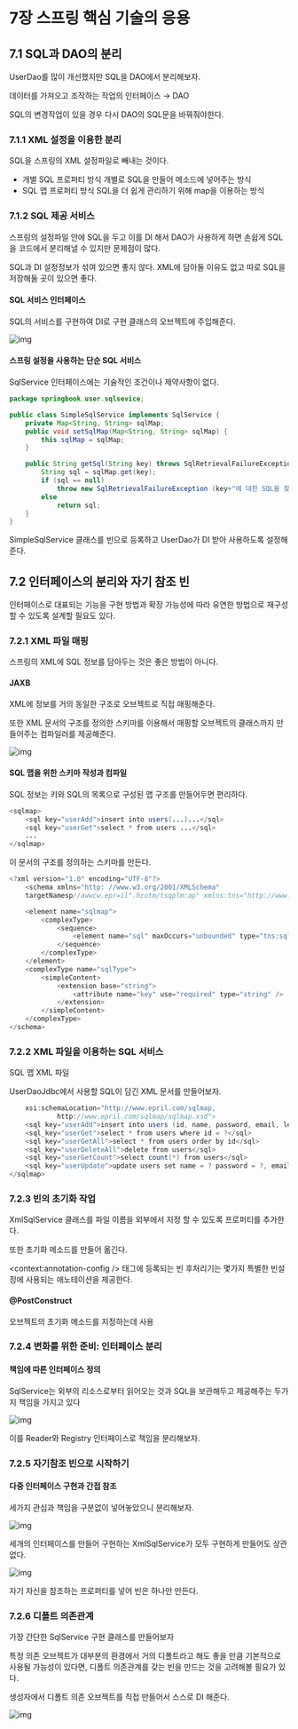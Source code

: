 # 7장 스프링 핵심 기술의 응용

## 7.1 SQL과 DAO의 분리

UserDao를 많이 개선했지만 SQL을 DAO에서 분리해보자.

데이터를 가져오고 조작하는 작업의 인터페이스 → DAO

SQL의 변경작업이 있을  경우 다시 DAO의 SQL문을 바꿔줘야한다.

### 7.1.1 XML 설정을 이용한 분리

SQL을 스프링의 XML 설정파일로 빼내는 것이다.

- 개별 SQL 프로퍼티 방식
    개별로 SQL을 만들어 메소드에 넣어주는 방식
- SQL 맵 프로퍼티 방식
    SQL을 더 쉽게 관리하기 위해 map을 이용하는 방식

### 7.1.2 SQL 제공 서비스

스프링의 설정파일 안에 SQL을 두고 이를 DI 해서 DAO가 사용하게 하면 손쉽게 SQL을 코드에서 분리해낼 수 있지만 문제점이 많다.

SQL과 DI 설정정보가 섞여 있으면 좋지 않다. XML에 담아둘 이유도 없고 따로 SQL을 저장해둘 곳이 있으면 좋다.

#### SQL 서비스 인터페이스

SQL의 서비스를 구현하여 DI로 구현 클래스의 오브젝트에 주입해준다.

![img](imgs/7-1.png)

#### 스프링 설정을 사용하는 단순 SQL 서비스

SqlService 인터페이스에는 기술적인 조건이나 제약사항이 없다.

```java
package springbook.user.sqlsevice;

public class SimpleSqlService implements SqlService {
    private Map<String, String> sqlMap;
    public void setSqlMap(Map<String, String> sqlMap) {
        this.sqlMap = sqlMap;
    }

    public String getSql(String key) throws SqlRetrievalFailureException {
        String sql = sqlMap.get(key);
        if (sql == null)
            throw new SqlRetrievalFailureException (key+"에 대한 SQL을 찾을 수 없습니다");
        else
            return sql;
    }
}
```

SimpleSqlService 클래스를 빈으로 등록하고 UserDao가 DI 받아 사용하도록 설정해준다.

## 7.2 인터페이스의 분리와 자기 참조 빈

인터페이스로 대표되는 기능을 구현 방법과 확장 가능성에 따라 유연한 방법으로 재구성할 수 있도록 설계할 필요도 있다.

### 7.2.1 XML 파일 매핑

스프링의 XML에 SQL 정보를 담아두는 것은 좋은 방법이 아니다.

#### JAXB

XML에 정보를 거의 동일한 구조로 오브젝트로 직접 매핑해준다.

또한 XML 문서의 구조를 정의한 스키마를 이용해서 매핑할 오브젝트의 클래스까지 만들어주는 컴파일러를 제공해준다.

![img](imgs/7-2.png)

#### SQL 맵을 위한 스키마 작성과 컴파일

SQL 정보는 키와 SQL의 목록으로 구성된 맵 구조를 만들어두면 편리하다.

```java
<sqlmap>
    <sql key="userAdd">insert into users(...)...</sql>
    <sql key="userGet">select * from users ...</sql>
    ...
</sqlmap>
```

이 문서의 구조를 정의하는 스키마를 만든다.

```java
<?xml version="1.0" encoding="UTF-8"?>
    <schema xmlns="http: //www.w3.org/2001/XMLSchema"
    targetNamesp//awwcw.epr=il".hcotm/tsqplm:ap" xmlns:tns="http://www.epril.com/sqlmap" elementFormDefault="qualified">

    <element name="sqlmap"> 
        <complexType>
            <sequence>
                <element name="sql" maxOccurs="unbounded" type="tns:sqlType" />
            </sequence> 
        </complexType>
    </element>
    <complexType name="sqlType">
        <simpleContent>
            <extension base="string">
                <attribute name="key" use="required" type="string" />
            </extension>
        </simpleContent>
    </complexType>
</schema>
```

### 7.2.2 XML 파일을 이용하는 SQL 서비스

SQL 맵 XML 파일

UserDaoJdbc에서 사용할 SQL이 담긴 XML 문서를 만들어보자.

```java
    xsi:schemaLocation="http://www.epril.com/sqlmap,
            http://www.epril.com/sqlmap/sqlmap.xsd">
    <sql key="userAdd">insert into users (id, name, password, email, level, login, recommend) values (?,?,?,?,?,?,?)</sql>
    <sql_key="userGet">select * from users where id = ?</sql>
    <sql key="userGetAll">select * from users order by id</sql>
    <sql_key="userDeleteAll">delete from users</sql>
    <sql key="userGetCount">select count(*) from users</sql>
    <sql key="userUpdate">update users set name = ? password = ?, email = ?, level=?, login = ?, recommend = ? where id = ?</sql>
</sqlmap>
```

### 7.2.3 빈의 초기화 작업

XmlSqlService 클래스를 파일 이름을 외부에서 지정 할 수 있도록 프로퍼티를 추가한다.

또한 초기화 메소드를 만들어 옮긴다.

<context:annotation-config /> 태그에 등록되는 빈 후처리기는 몇가지 특별한 빈설정에 사용되는 애노테이션을 제공한다.

#### @PostConstruct

오브젝트의 초기화 메소드를 지정하는데 사용

### 7.2.4 변화를 위한 준비: 인터페이스 분리

#### 책임에 따른 인터페이스 정의

SqlService는 외부의 리소스로부터 읽어오는 것과 SQL을 보관해두고 제공해주는 두가지 책임을 가지고 있다

![img](imgs/7-3.png)

이를 Reader와 Registry 인터페이스로 책임을 분리해보자.

### 7.2.5 자기참조 빈으로 시작하기

#### 다중 인터페이스 구현과 간접 참조

세가지 관심과 책임을 구분없이 넣어놓았으니 분리해보자.

![img](imgs/7-4.png)

세개의 인터페이스를 만들어 구현하는 XmlSqlService가 모두 구현하게 만들어도 상관없다.

![img](imgs/7-5.png)

자기 자신을 참조하는 프로퍼티를 넣어 빈은 하나만 만든다.

### 7.2.6 디폴트 의존관계

가장 간단한 SqlService 구현 클래스를 만들어보자

특정 의존 오브젝트가 대부분의 환경에서 거의 디폴트라고 해도 좋을 만큼 기본적으로 사용될 가능성이 있다면, 디폴트 의존관계를 갖는 빈을 만드는 것을 고려해볼 필요가 있다.

생성자에서 디폴트 의존 오브젝트를 직접 만들어서 스스로 DI 해준다.

![img](imgs/7-6.png)